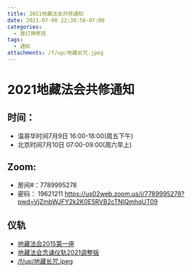 ```yaml
---
title: 2021地藏法会共修通知
date: 2021-07-08 22:38:58-07:00
categories:
  - 慧灯禅修班
tags:
  - 通知
attachments: /f/up/地藏长咒.jpeg
---
```

# 2021地藏法会共修通知

## 时间：

- 温哥华时间7月9日 16:00-18:00(周五下午)
- 北京时间7月10日 07:00-09:00(周六早上)

## Zoom: 

- 房间#：7789995278 
- 密码： 19621211
 <https://us02web.zoom.us/j/7789995278?pwd=VjZmbWJFY2k2K0E5RVB2cTNIQmhqUT09>

## 仪轨

- [地藏法会2015第一座](https://www.youtube.com/watch?v=JS8eudjGT8A)
- [地藏法会念诵仪轨2021调整版](https://youtu.be/f37L24Edk4E)
- [/f/up/地藏长咒.jpeg](https://s3.ap-northeast-1.wasabisys.com/hdcx/hdv/f/up/地藏长咒.jpeg)